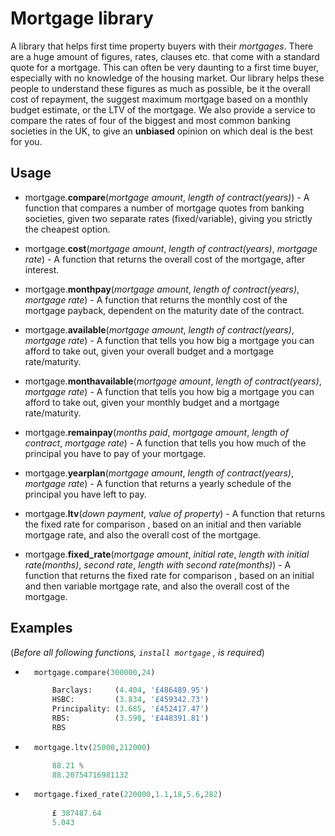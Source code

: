 # Mortgage library
A library that helps first time property buyers with their *mortgages*. There are a huge amount of figures, rates, clauses etc. that come with a standard quote for a mortgage. This can often be very daunting to a first time buyer, especially with no knowledge of the housing market. Our library helps these people to understand these figures as much as possible, be it the overall cost of repayment, the suggest maximum mortgage based on a monthly budget estimate, or the LTV of the mortgage. We also provide a service to compare the rates of four of the biggest and most common banking societies in the UK, to give an **unbiased** opinion on which deal is the best for you.

## Usage
- mortgage.**compare**(*mortgage amount*, *length of contract(years)*) - A function that compares a number of mortgage quotes from banking societies, given two separate rates (fixed/variable), giving you strictly the cheapest option.

- mortgage.**cost**(*mortgage amount*, *length of contract(years)*, *mortgage rate*) - A function that returns the overall cost of the mortgage, after interest.

- mortgage.**monthpay**(*mortgage amount*, *length of contract(years)*, *mortgage rate*) - A function that returns the monthly cost of the mortgage payback, dependent on the maturity date of the contract.

- mortgage.**available**(*mortgage amount*, *length of contract(years)*, *mortgage rate*) - A function that tells you how big a mortgage you can afford to take out, given your overall budget and a mortgage rate/maturity.

- mortgage.**monthavailable**(*mortgage amount*, *length of contract(years)*, *mortgage rate*) - A function that tells you how big a mortgage you can afford to take out, given your monthly budget and a mortgage rate/maturity.

- mortgage.**remainpay**(*months paid*, *mortgage amount*, *length of contract*, *mortgage rate*) - A function that tells you how much of the principal you have to pay of your mortgage.

- mortgage.**yearplan**(*mortgage amount*, *length of contract(years)*, *mortgage rate*) - A function that returns a yearly schedule of the principal you have left to pay.

- mortgage.**ltv**(*down payment*, *value of property*) - A function that returns the fixed rate for comparison , based on an initial and then variable mortgage rate, and also the overall cost of the mortgage.

- mortgage.**fixed_rate**(*mortgage amount*, *initial rate*, *length with initial rate(months)*, *second rate*, *length with second rate(months)*) - A function that returns the fixed rate for comparison , based on an initial and then variable mortgage rate, and also the overall cost of the mortgage.

## Examples
(*Before all following functions, ```install mortgage```
 , is required*)

- ```python
    mortgage.compare(300000,24)

        Barclays:     (4.404, '£486489.95')
        HSBC:         (3.834, '£459342.73')
        Principality: (3.685, '£452417.47')
        RBS:          (3.598, '£448391.81')
        RBS
    ```

- ```python
    mortgage.ltv(25000,212000)

        88.21 %
        88.20754716981132 
    ```

- ```python
    mortgage.fixed_rate(220000,1.1,18,5.6,282)
        
        £ 387487.64
        5.043
    ```
